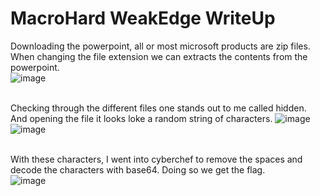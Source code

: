 # MacroHard WeakEdge WriteUp

Downloading the powerpoint, all or most microsoft products are zip files. When changing the file extension we can extracts the contents from the powerpoint.</br>
![image](https://github.com/ShadowBringer007/CTF_Repository/assets/47370367/84032647-ddaa-4e1c-bfc6-acae6139694c)</br>
</br>

Checking through the different files one stands out to me called hidden. And opening the file it looks loke a random string of characters.
![image](https://github.com/ShadowBringer007/CTF_Repository/assets/47370367/0f5b6d20-1f28-45be-81bd-5a976444f9ed)</br>
![image](https://github.com/ShadowBringer007/CTF_Repository/assets/47370367/3ef51324-dc66-4511-aade-8ff9a2492cf6)</br>
</br>

With these characters, I went into cyberchef to remove the spaces and decode the characters with base64. Doing so we get the flag.</br>
![image](https://github.com/ShadowBringer007/CTF_Repository/assets/47370367/e8d9f148-f171-4cd0-9005-341385a56a9e)


